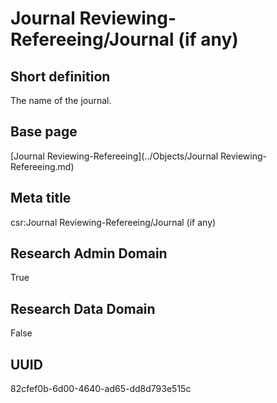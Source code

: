 # Journal Reviewing-Refereeing/Journal (if any)
## Short definition
The name of the journal.
## Base page
[Journal Reviewing-Refereeing](../Objects/Journal Reviewing-Refereeing.md)
## Meta title
csr:Journal Reviewing-Refereeing/Journal (if any)
## Research Admin Domain
True
## Research Data Domain
False
## UUID
82cfef0b-6d00-4640-ad65-dd8d793e515c
